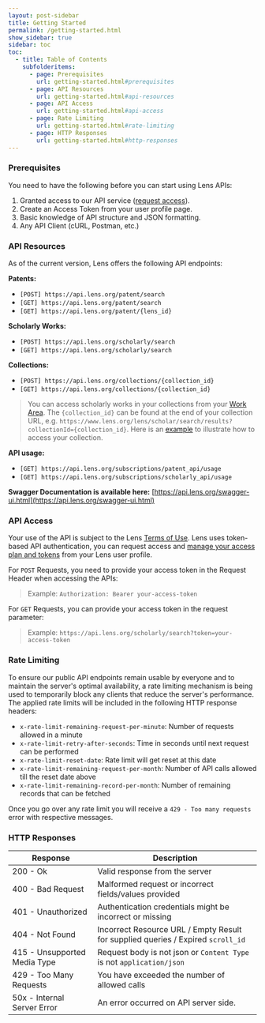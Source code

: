 ```yaml
---
layout: post-sidebar
title: Getting Started
permalink: /getting-started.html
show_sidebar: true
sidebar: toc
toc:
  - title: Table of Contents
    subfolderitems:
      - page: Prerequisites
        url: getting-started.html#prerequisites
      - page: API Resources
        url: getting-started.html#api-resources
      - page: API Access
        url: getting-started.html#api-access
      - page: Rate Limiting
        url: getting-started.html#rate-limiting
      - page: HTTP Responses
        url: getting-started.html#http-responses
---
```


### Prerequisites

You need to have the following before you can start using Lens APIs:

1. Granted access to our API service ([request access](https://www.lens.org/lens/user/subscriptions)).
2. Create an Access Token from your user profile page.
3. Basic knowledge of API structure and JSON formatting.
4. Any API Client (cURL, Postman, etc.)

### API Resources

As of the current version, Lens offers the following API endpoints:

**Patents:** 
- `[POST] https://api.lens.org/patent/search`
- `[GET] https://api.lens.org/patent/search`
- `[GET] https://api.lens.org/patent/{lens_id}`

**Scholarly Works:** 
- `[POST] https://api.lens.org/scholarly/search`
- `[GET] https://api.lens.org/scholarly/search`

**Collections:** 
- `[POST] https://api.lens.org/collections/{collection_id}`
- `[GET] https://api.lens.org/collections/{collection_id}`

> You can access scholarly works in your collections from your [Work Area]. The `{collection_id}` can be found at the end of your collection URL, e.g. `https://www.lens.org/lens/scholar/search/results?collectionId={collection_id}`.
> Here is an [example](examples-scholar.html#access-your-collection) to illustrate how to access your collection.

**API usage:** 
- `[GET] https://api.lens.org/subscriptions/patent_api/usage`
- `[GET] https://api.lens.org/subscriptions/scholarly_api/usage`

**Swagger Documentation is available here:** [https://api.lens.org/swagger-ui.html](https://api.lens.org/swagger-ui.html)

### API Access

Your use of the API is subject to the Lens [Terms of Use]. Lens uses token-based API authentication, you can request access and [manage your access plan and tokens] from your Lens user profile.

For `POST` Requests, you need to provide your access token in the Request Header when accessing the APIs:
>Example: ```Authorization: Bearer your-access-token```

For `GET` Requests, you can provide your access token in the request parameter:
>Example: ```https://api.lens.org/scholarly/search?token=your-access-token```

### Rate Limiting

To ensure our public API endpoints remain usable by everyone and to maintain the server's optimal availability, a rate limiting mechanism is being used to temporarily block any clients that reduce the server's performance. The applied rate limits will be included in the following HTTP response headers:

- `x-rate-limit-remaining-request-per-minute`: Number of requests allowed in a minute
- `x-rate-limit-retry-after-seconds`: Time in seconds until next request can be performed
- `x-rate-limit-reset-date`: Rate limit will get reset at this date
- `x-rate-limit-remaining-request-per-month`: Number of API calls allowed till the reset date above
- `x-rate-limit-remaining-record-per-month`: Number of remaining records that can be fetched

Once you go over any rate limit you will receive a `429 - Too many requests` error with respective messages.

### HTTP Responses

Response |  Description  |  
 ------- | -------|
200 - Ok | Valid response from the server
400 - Bad Request | Malformed request or incorrect fields/values provided
401 - Unauthorized | Authentication credentials might be incorrect or missing
404 - Not Found | Incorrect Resource URL / Empty Result for supplied queries / Expired `scroll_id`
415 - Unsupported Media Type | Request body is not json or `Content Type` is not `application/json`
429 - Too Many Requests | You have exceeded the number of allowed calls
50x	- Internal Server Error	| An error occurred on API server side.

[manage your access plan and tokens]: <http://lens.org/lens/user/subscriptions>
[Terms of Use]: <https://about.lens.org/policies/#termsuse>
[Work Area]: <https://www.lens.org/lens/user/collections>
